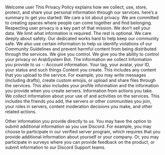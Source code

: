 Welcome user
This Privacy Policy explains how we collect, use, store, protect, and share your personal information through our services.
here’s a summary to get you started:
We care a lot about privacy. We are committed to creating spaces where people can come together and find belonging. Respecting user privacy is a key part of that mission.
We don’t sell your data.
We limit what information is required. The rest is optional.
We care deeply about safety. Our dedicated works hard to help keep our community safe. We also use certain information to help us identify violations of our Community Guidelines and prevent harmful content from being distributed through the services.
We give you control. We give you the ability to control your privacy on ArabSystem Bot.
The information we collect
Information you provide to us -:
Account information. Your tag, your avatar, your ID, your status and such things
Content you create. This includes any content that you upload to the service. For example, you may write messages (including drafts), create custom emojis, or upload and share files through the services. This also includes your profile information and the information you provide when you create servers.
Information from actions you take. We collect information about your use of and activities on the services. This includes the friends you add, the servers or other communities you join, your roles in servers, content moderation decisions you make, and other related actions.

Other information you provide directly to us. You may have the option to submit additional information as you use Discord. For example, you may choose to participate in our verified server program, which requires that you
provide additional information about yourself or your company. Or, you may participate in surveys where you can provide feedback on the product, or submit information to our Discord Support teams.
